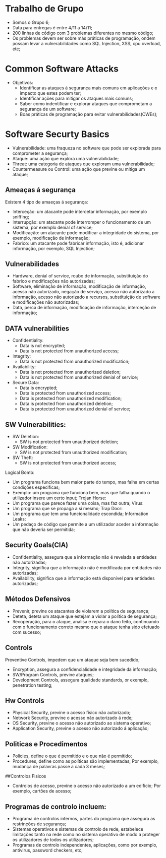# Trabalho de Grupo
- Somos o Grupo 6;
- Data para entregas é entre 4/11 a 14/11;
- 200 linhas de código com 3 problemas diferentes no mesmo código;
- Os problemas devem ser sobre más práticas de programação, ondem possam levar a vulnerabilidades como SQL Injection, XSS, cpu overload, etc;


# Common Software Attacks

- Objetivos:
    - Identificar as ataques á segurança mais comuns em aplicações e o impacto que estes podem ter;
    - Identificar ações para mitigar os ataques mais comuns;
    - Saber como indentificar e explorar ataques que comprometam a segurança de um software;
    - Boas práticas de programação para evitar vulnerabilidades(CWEs);

# Software Securty Basics
   - Vulnerabilidade: uma fraqueza no software que pode ser explorada para comprometer a segurança;
   - Ataque: uma ação que explora uma vulnerabilidade;
   - Threat: uma categoria de ataques que exploram uma vulnerabilidade;
   - Countermeasure ou Control: uma ação que previne ou mitiga um ataque;

## Ameaças á segurança
Existem 4 tipo de amaeças á segurança:
- Interceção: um atacante pode intercetar informação, por exemplo sniffing;
- Interrupção: um atacante pode interromper o funcionamento de um sistema, por exemplo denial of service;
- Modificação: um atacante pode modificar a integridade do sistema, por exemplo, modificação de informação;
- Fabrico: um atacante pode fabricar informação, isto é, adicionar informação, por exemplo, SQL Injection;

## Vulnerabilidades
- Hardware, denial of service, roubo de informação, substituição do fabrico e modificações não autorizadas;	
- Software, eliminação de informação, modificação de informação, acesso não autorizado, negação de serviço, acesso não autorizado a informação, acesso não autorizado a recursos, substituição de software e modificações não autorizadas;
- Data, perca de informação, modificação de informação, interceção de informação;
## DATA vulnerabilities
- Confidentiality: 
    - Data is not encrypted;
    - Data is not protected from unauthorized access;
- Integrity:
    - Data is not protected from unauthorized modification;
- Availability:
    - Data is not protected from unauthorized deletion;
    - Data is not protected from unauthorized denial of service;
- Secure Data:  
    - Data is encrypted;
    - Data is protected from unauthorized access;
    - Data is protected from unauthorized modification;
    - Data is protected from unauthorized deletion;
    - Data is protected from unauthorized denial of service;

## SW Vulnerabilities:
- SW Deletion:
    - SW is not protected from unauthorized deletion;
- SW Modification: 
    - SW is not protected from unauthorized modification;
- SW Theft:
    - SW is not protected from unauthorized access;

Logical Bomb:
- Um programa funciona bem maior parte do tempo, mas falha em certas condições especificas;
- Exemplo: um programa que funciona bem, mas que falha quando o utilizador insere um certo input;
Trojan Horse:
- Um programa que parece fazer uma coisa, mas faz outra;
Virus:
- Um programa que se propaga a si mesmo;
Trap Door:
- Um programa que tem uma funcionalidade escondida;
Information Leaks:  
- Um pedaço de código que permite a um utilizador aceder a informação que não deveria ser permitida;

## Security Goals(CIA)
- Confidentiality, assegura que a informação não é revelada a entidades não autorizadas;
- Integrity, significa que a informação não é modificada por entidades não autorizadas;
- Availability, significa que a informação está disponível para entidades autorizadas;

## Métodos Defensivos
- Prevenir, previne os atacantes de violarem a política de segurança;
- Deteta, deteta um ataque que estejam a violar a política de segurança;
- Recoperação, para o ataque, analisa e repara o dano feito, continuando com o funcionamento correto mesmo que o ataque tenha sido efetuado com sucesso;

## Controls
Preventive Controls, impedem que um ataque seja bem sucedido;
- Encryption, assegura a confidencialidade e integridade da informação;
- SW/Program Controls, previne ataques;
- Development Controls, assegura qualidade standards, or exemplo, penetration testing;

## Hw Controls
- Physical Security, previne o acesso físico não autorizado;
- Network Security, previne o acesso não autorizado á rede;
- OS Security, previne o acesso não autorizado ao sistema operativo;
- Application Security, previne o acesso não autorizado á aplicação;

## Politicas e Procedimentos
- Policies, define o que é permitido e o que não é permitido;
- Procedures, define como as políticas são implementadas;
Por exemplo, mudança de palavras passe a cada 3 meses;

##Controlos Fisicos
- Controlos de acesso, previne o acesso não autorizado a um edificio;
Por exemplo, cartões de acesso;

## Programas de controlo incluem:
- Programa de controlos internos, partes do programa que assegura as restrinções de segurança;
- Sistemas operativos e sistemas de controlo de rede, estabelece limitações tanto na rede como no sistema operativo de modo a proteger os utilizadores de todos os utilizadores;
- Programas de controlo independentes, aplicações, como por exemplo, antivirus, password checkers, etc; 




